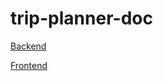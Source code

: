 # trip-planner-doc



[Backend](https://github.com/leog91/trip-planner-backend)

[Frontend](https://github.com/leog91/trip-planner-frontend)
